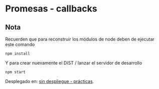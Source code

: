 # Promesas - callbacks



## Nota
Recuerden que para reconstruir los módulos de node deben de ejecutar este comando

```
npm install
```

Y para crear nuevamente el DIST / lanzar el servidor de desarrollo

```
npm start
```

Desplegado en:  [sin despliegue - prácticas](ruta).
